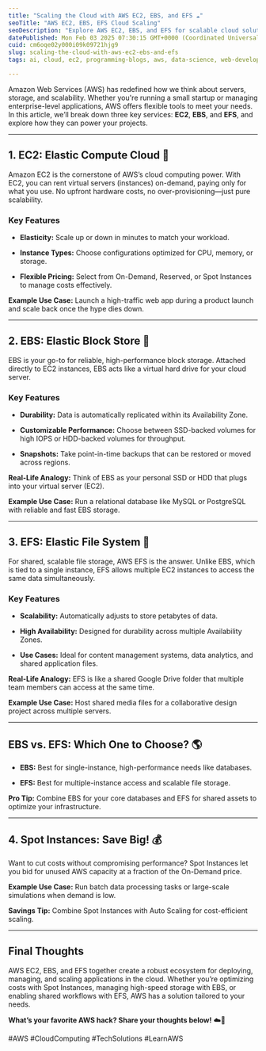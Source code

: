 ```yaml
---
title: "Scaling the Cloud with AWS EC2, EBS, and EFS ☁️"
seoTitle: "AWS EC2, EBS, EFS Cloud Scaling"
seoDescription: "Explore AWS EC2, EBS, and EFS for scalable cloud solutions, boosting performance, storage, and cost-efficiency for startups and enterprises"
datePublished: Mon Feb 03 2025 07:30:15 GMT+0000 (Coordinated Universal Time)
cuid: cm6oqe02y000i09k09721hjg9
slug: scaling-the-cloud-with-aws-ec2-ebs-and-efs
tags: ai, cloud, ec2, programming-blogs, aws, data-science, web-development, opensource, security, webdev, developer, cloud-computing, coding, devops, devops-articles

---
```


Amazon Web Services (AWS) has redefined how we think about servers, storage, and scalability. Whether you're running a small startup or managing enterprise-level applications, AWS offers flexible tools to meet your needs. In this article, we’ll break down three key services: **EC2**, **EBS**, and **EFS**, and explore how they can power your projects.

---

## **1\. EC2: Elastic Compute Cloud** 🚀

Amazon EC2 is the cornerstone of AWS’s cloud computing power. With EC2, you can rent virtual servers (instances) on-demand, paying only for what you use. No upfront hardware costs, no over-provisioning—just pure scalability.

### **Key Features**

* **Elasticity:** Scale up or down in minutes to match your workload.
    
* **Instance Types:** Choose configurations optimized for CPU, memory, or storage.
    
* **Flexible Pricing:** Select from On-Demand, Reserved, or Spot Instances to manage costs effectively.
    

**Example Use Case:** Launch a high-traffic web app during a product launch and scale back once the hype dies down.

---

## **2\. EBS: Elastic Block Store** 📄

EBS is your go-to for reliable, high-performance block storage. Attached directly to EC2 instances, EBS acts like a virtual hard drive for your cloud server.

### **Key Features**

* **Durability:** Data is automatically replicated within its Availability Zone.
    
* **Customizable Performance:** Choose between SSD-backed volumes for high IOPS or HDD-backed volumes for throughput.
    
* **Snapshots:** Take point-in-time backups that can be restored or moved across regions.
    

**Real-Life Analogy:** Think of EBS as your personal SSD or HDD that plugs into your virtual server (EC2).

**Example Use Case:** Run a relational database like MySQL or PostgreSQL with reliable and fast EBS storage.

---

## **3\. EFS: Elastic File System** 🔌

For shared, scalable file storage, AWS EFS is the answer. Unlike EBS, which is tied to a single instance, EFS allows multiple EC2 instances to access the same data simultaneously.

### **Key Features**

* **Scalability:** Automatically adjusts to store petabytes of data.
    
* **High Availability:** Designed for durability across multiple Availability Zones.
    
* **Use Cases:** Ideal for content management systems, data analytics, and shared application files.
    

**Real-Life Analogy:** EFS is like a shared Google Drive folder that multiple team members can access at the same time.

**Example Use Case:** Host shared media files for a collaborative design project across multiple servers.

---

## **EBS vs. EFS: Which One to Choose?** 🌎

* **EBS:** Best for single-instance, high-performance needs like databases.
    
* **EFS:** Best for multiple-instance access and scalable file storage.
    

**Pro Tip:** Combine EBS for your core databases and EFS for shared assets to optimize your infrastructure.

---

## **4\. Spot Instances: Save Big!** 💰

Want to cut costs without compromising performance? Spot Instances let you bid for unused AWS capacity at a fraction of the On-Demand price.

**Example Use Case:** Run batch data processing tasks or large-scale simulations when demand is low.

**Savings Tip:** Combine Spot Instances with Auto Scaling for cost-efficient scaling.

---

## **Final Thoughts**

AWS EC2, EBS, and EFS together create a robust ecosystem for deploying, managing, and scaling applications in the cloud. Whether you’re optimizing costs with Spot Instances, managing high-speed storage with EBS, or enabling shared workflows with EFS, AWS has a solution tailored to your needs.

**What’s your favorite AWS hack? Share your thoughts below!** ☁️🚀

#AWS #CloudComputing #TechSolutions #LearnAWS